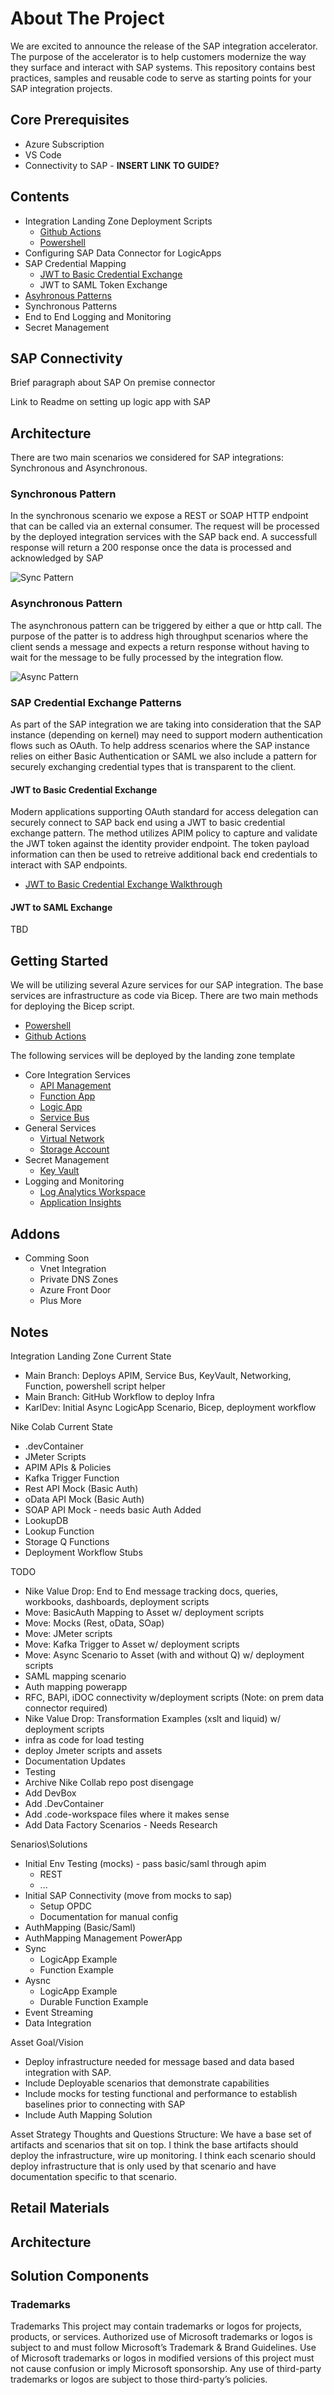 <!-- ABOUT THE PROJECT -->
# About The Project

We are excited to announce the release of the SAP integration accelerator. The purpose of the accelerator is to help customers modernize the way they surface and interact with SAP systems. This repository contains best practices, samples and reusable code to serve as starting points for your SAP integration projects.

## Core Prerequisites

* Azure Subscription
* VS Code
* Connectivity to SAP - **INSERT LINK TO GUIDE?**

## Contents

+ Integration Landing Zone Deployment Scripts
  + [Github Actions](https://github.com/ms-us-rcg-app-innovation/sap-integration-landing-zone-accelerator-dev/blob/main/doc/githubREADME.md)
  + [Powershell](https://github.com/ms-us-rcg-app-innovation/sap-integration-landing-zone-accelerator-dev/blob/main/doc/powershellREADME.md)
+ Configuring SAP Data Connector for LogicApps
+ SAP Credential Mapping
  + [JWT to Basic Credential Exchange](https://github.com/ms-us-rcg-app-innovation/sap-integration-landing-zone-accelerator-dev/blob/main/doc/JWTtoBasicReadme.md)
  + JWT to SAML Token Exchange
+ [Asyhronous Patterns](https://github.com/ms-us-rcg-app-innovation/sap-integration-landing-zone-accelerator-dev/blob/main/doc/asyncPatternREADME.md)
+ Synchronous Patterns
+ End to End Logging and Monitoring
+ Secret Management

## SAP Connectivity

Brief paragraph about SAP On premise connector

Link to Readme on setting up logic app with SAP

## Architecture

There are two main scenarios we considered for SAP integrations: Synchronous and Asynchronous.

### Synchronous Pattern

In the synchronous scenario we expose a REST or SOAP HTTP endpoint that can be called via an external consumer. The request will be processed by the deployed integration services with the SAP back end. A successfull response will return a 200 response once the data is processed and acknowledged by SAP

![Sync Pattern](https://github.com/ms-us-rcg-app-innovation/sap-integration-landing-zone-accelerator-dev/blob/main/diagrams/Sync1.png)

### Asynchronous Pattern

The asynchronous pattern can be triggered by either a que or http call. The purpose of the patter is to address high throughput scenarios where the client sends a message and expects a return response without having to wait for the message to be fully processed by the integration flow. 

![Async Pattern](https://github.com/ms-us-rcg-app-innovation/sap-integration-landing-zone-accelerator-dev/blob/main/diagrams/Async1.png)

### SAP Credential Exchange Patterns

As part of the SAP integration we are taking into consideration that the SAP instance (depending on kernel) may need to support modern authentication flows such as OAuth. To help address scenarios where the SAP instance relies on either Basic Authentication or SAML we also include a pattern for securely exchanging credential types that is transparent to the client.

#### JWT to Basic Credential Exchange

Modern applications supporting OAuth standard for access delegation can securely connect to SAP back end using a JWT to basic credential exchange pattern. The method utilizes APIM policy to capture and validate the JWT token against the identity provider endpoint. The token payload information can then be used to retreive additional back end credentials to interact with SAP endpoints.
+ [JWT to Basic Credential Exchange Walkthrough](https://github.com/ms-us-rcg-app-innovation/sap-integration-landing-zone-accelerator-dev/blob/main/bicep/JWTtoBasicReadme.md)

<!-- ![JWTBasic](https://github.com/ms-us-rcg-app-innovation/sap-integration-landing-zone-accelerator-dev/blob/main/diagrams/JWTBasic.png) -->

#### JWT to SAML Exchange

TBD

<!-- ![JWTSAML](https://github.com/ms-us-rcg-app-innovation/sap-integration-landing-zone-accelerator-dev/blob/main/diagrams/JWTSAML.png) -->

## Getting Started

We will be utilizing several Azure services for our SAP integration. The base services are infrastructure as code via Bicep. There are two main methods for deploying the Bicep script.

  + [Powershell](https://github.com/ms-us-rcg-app-innovation/sap-integration-landing-zone-accelerator-dev/blob/main/bicep/powershellREADME.md)
  + [Github Actions](https://github.com/ms-us-rcg-app-innovation/sap-integration-landing-zone-accelerator-dev/blob/main/bicep/githubREADME.md)

The following services will be deployed by the landing zone template

+ Core Integration Services
  + [API Management](https://learn.microsoft.com/en-us/azure/api-management/api-management-key-concepts)
  + [Function App](https://learn.microsoft.com/en-us/azure/azure-functions/functions-overview)
  + [Logic App](https://learn.microsoft.com/en-us/azure/logic-apps/logic-apps-overview)
  + [Service Bus](https://learn.microsoft.com/en-us/azure/service-bus-messaging/service-bus-messaging-overview)
+ General Services
  + [Virtual Network](https://learn.microsoft.com/en-us/azure/virtual-network/virtual-networks-overview)
  + [Storage Account](https://learn.microsoft.com/en-us/azure/storage/common/storage-introduction)
+ Secret Management
  + [Key Vault](https://learn.microsoft.com/en-us/azure/key-vault/general/overview)
+ Logging and Monitoring
  + [Log Analytics Workspace](https://learn.microsoft.com/en-us/azure/azure-monitor/overview)
  + [Application Insights](https://learn.microsoft.com/en-us/azure/azure-monitor/app/app-insights-overview?tabs=net)

## Addons

+ Comming Soon
  + Vnet Integration
  + Private DNS Zones
  + Azure Front Door
  + Plus More


## Notes

Integration Landing Zone Current State
- Main Branch: Deploys APIM, Service Bus, KeyVault, Networking, Function, powershell script helper
- Main Branch: GitHub Workflow to deploy Infra
- KarlDev: Initial Async LogicApp Scenario, Bicep, deployment workflow

Nike Colab Current State
- .devContainer
- JMeter Scripts
- APIM APIs & Policies
- Kafka Trigger Function
- Rest API Mock (Basic Auth)
- oData API Mock (Basic Auth)
- SOAP API Mock - needs basic Auth Added
- LookupDB
- Lookup Function
- Storage Q Functions
- Deployment Workflow Stubs

TODO
- Nike Value Drop: End to End message tracking docs, queries, workbooks, dashboards, deployment scripts
- Move: BasicAuth Mapping to Asset w/ deployment scripts
- Move: Mocks (Rest, oData, SOap)
- Move: JMeter scripts
- Move: Kafka Trigger to Asset w/ deployment scripts
- Move: Async Scenario to Asset (with and without Q) w/ deployment scripts
- SAML mapping scenario
- Auth mapping powerapp
- RFC, BAPI, iDOC connectivity w/deployment scripts (Note: on prem data connector required)
- Nike Value Drop: Transformation Examples (xslt and liquid) w/ deployment scripts
- infra as code for load testing
- deploy Jmeter scripts and assets
- Documentation Updates
- Testing
- Archive Nike Collab repo post disengage
- Add DevBox
- Add .DevContainer
- Add .code-workspace files where it makes sense
- Add Data Factory Scenarios - Needs Research


Senarios\Solutions
- Initial Env Testing (mocks) - pass basic/saml through apim
	- REST
	- ...
- Initial SAP Connectivity (move from mocks to sap)
	- Setup OPDC
	- Documentation for manual config
- AuthMapping (Basic/Saml)
- AuthMapping Management PowerApp
- Sync
	- LogicApp Example
	- Function Example
- Aysnc
	- LogicApp Example
	- Durable Function Example
- Event Streaming
- Data Integration

Asset Goal/Vision
- Deploy infrastructure needed for message based and data based integration with SAP.
- Include Deployable scenarios that demonstrate capabilities
- Include mocks for testing functional and performance to establish baselines prior to connecting with SAP
- Include Auth Mapping Solution

Asset Strategy Thoughts and Questions
Structure: 
We have a base set of artifacts and scenarios that sit on top.  I think the base artifacts should deploy the infrastructure, wire up monitoring.  I think each scenario should deploy infrastructure that is only used by that scenario and have documentation specific to that scenario.
## Retail Materials

## Architecture

## Solution Components

### Trademarks

Trademarks This project may contain trademarks or logos for projects, products, or services. Authorized use of Microsoft trademarks or logos is subject to and must follow Microsoft’s Trademark & Brand Guidelines. Use of Microsoft trademarks or logos in modified versions of this project must not cause confusion or imply Microsoft sponsorship. Any use of third-party trademarks or logos are subject to those third-party’s policies.
